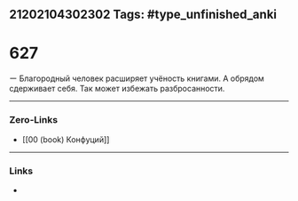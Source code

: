 21202104302302
Tags: #type_unfinished_anki 
---
# 627

ー Благородный человек расширяет учёность книгами. А обрядом сдерживает себя. Так может избежать разбросанности.

---
### Zero-Links
- [[00 (book) Конфуций]]
---
### Links
-